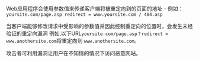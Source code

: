 Web应用程序会使用参数值来传递客户端将被重定向到的页面的地址 - 例如：
`yoursite.com/page.asp redirect = www.yoursite.com / 404.asp`

当客户端能够修改请求中受影响的参数值并因此控制重定向的位置时，会发生未经验证的重定向漏洞 
例如,以下URL`yoursite.com/page.asp？redirect = www.anothersite.com`将重定向到
`www.anothersite.com`。

攻击者可利用漏洞让用户在不知情的情况下访问恶意网站。